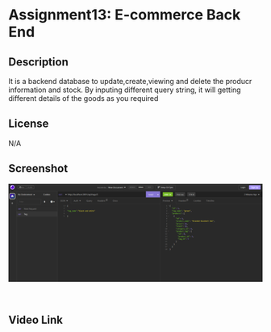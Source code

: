 # Assignment13: E-commerce Back End

## Description
It is a backend database to update,create,viewing and delete the producr information and stock. By inputing different query string, it will getting different details of the goods as you required 
<br/>

## License
N/A
<br/>

## Screenshot
![Assignment13 Screenshot](CapScreen/Assignment13_Cap.PNG)

<br/>

## Video Link


